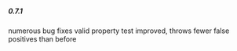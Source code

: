 ##### 0.7.1
numerous bug fixes
valid property test improved, throws fewer false positives than before